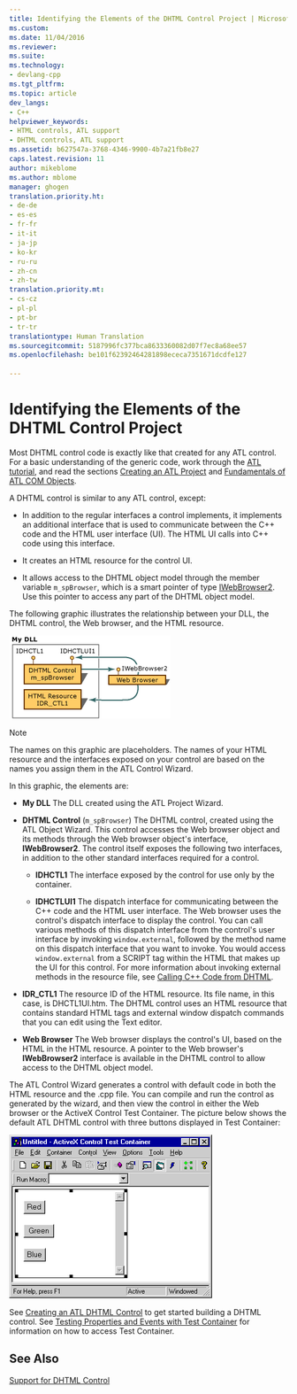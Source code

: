 ```yaml
---
title: Identifying the Elements of the DHTML Control Project | Microsoft Docs
ms.custom: 
ms.date: 11/04/2016
ms.reviewer: 
ms.suite: 
ms.technology:
- devlang-cpp
ms.tgt_pltfrm: 
ms.topic: article
dev_langs:
- C++
helpviewer_keywords:
- HTML controls, ATL support
- DHTML controls, ATL support
ms.assetid: b627547a-3768-4346-9900-4b7a21fb8e27
caps.latest.revision: 11
author: mikeblome
ms.author: mblome
manager: ghogen
translation.priority.ht:
- de-de
- es-es
- fr-fr
- it-it
- ja-jp
- ko-kr
- ru-ru
- zh-cn
- zh-tw
translation.priority.mt:
- cs-cz
- pl-pl
- pt-br
- tr-tr
translationtype: Human Translation
ms.sourcegitcommit: 5187996fc377bca8633360082d07f7ec8a68ee57
ms.openlocfilehash: be101f62392464281898ececa7351671dcdfe127

---
```

# Identifying the Elements of the DHTML Control Project
Most DHTML control code is exactly like that created for any ATL control. For a basic understanding of the generic code, work through the [ATL tutorial](../atl/active-template-library-atl-tutorial.md), and read the sections [Creating an ATL Project](../atl/reference/creating-an-atl-project.md) and [Fundamentals of ATL COM Objects](../atl/fundamentals-of-atl-com-objects.md).  
  
 A DHTML control is similar to any ATL control, except:  
  
-   In addition to the regular interfaces a control implements, it implements an additional interface that is used to communicate between the C++ code and the HTML user interface (UI). The HTML UI calls into C++ code using this interface.  
  
-   It creates an HTML resource for the control UI.  
  
-   It allows access to the DHTML object model through the member variable `m_spBrowser`, which is a smart pointer of type [IWebBrowser2](https://msdn.microsoft.com/library/aa752127.aspx). Use this pointer to access any part of the DHTML object model.  
  
 The following graphic illustrates the relationship between your DLL, the DHTML control, the Web browser, and the HTML resource.  
  
 ![Elements of a DHTML control project](../atl/media/vc52en1.gif "vc52en1")  
  
> [!NOTE]
>  The names on this graphic are placeholders. The names of your HTML resource and the interfaces exposed on your control are based on the names you assign them in the ATL Control Wizard.  
  
 In this graphic, the elements are:  
  
-   **My DLL** The DLL created using the ATL Project Wizard.  
  
-   **DHTML Control** (`m_spBrowser`)   The DHTML control, created using the ATL Object Wizard. This control accesses the Web browser object and its methods through the Web browser object's interface, **IWebBrowser2**. The control itself exposes the following two interfaces, in addition to the other standard interfaces required for a control.  
  
    -   **IDHCTL1** The interface exposed by the control for use only by the container.  
  
    -   **IDHCTLUI1** The dispatch interface for communicating between the C++ code and the HTML user interface. The Web browser uses the control's dispatch interface to display the control. You can call various methods of this dispatch interface from the control's user interface by invoking `window.external`, followed by the method name on this dispatch interface that you want to invoke. You would access `window.external` from a SCRIPT tag within the HTML that makes up the UI for this control. For more information about invoking external methods in the resource file, see [Calling C++ Code from DHTML](../atl/calling-cpp-code-from-dhtml.md).  
  
-   **IDR_CTL1** The resource ID of the HTML resource. Its file name, in this case, is DHCTL1UI.htm. The DHTML control uses an HTML resource that contains standard HTML tags and external window dispatch commands that you can edit using the Text editor.  
  
-   **Web Browser** The Web browser displays the control's UI, based on the HTML in the HTML resource. A pointer to the Web browser's **IWebBrowser2** interface is available in the DHTML control to allow access to the DHTML object model.  
  
 The ATL Control Wizard generates a control with default code in both the HTML resource and the .cpp file. You can compile and run the control as generated by the wizard, and then view the control in either the Web browser or the ActiveX Control Test Container. The picture below shows the default ATL DHTML control with three buttons displayed in Test Container:  
  
 ![ATL DHTML control](../atl/media/vc52en2.gif "vc52en2")  
  
 See [Creating an ATL DHTML Control](../atl/creating-an-atl-dhtml-control.md) to get started building a DHTML control. See [Testing Properties and Events with Test Container](../mfc/testing-properties-and-events-with-test-container.md) for information on how to access Test Container.  
  
## See Also  
 [Support for DHTML Control](../atl/atl-support-for-dhtml-controls.md)




<!--HONumber=Jan17_HO1-->


